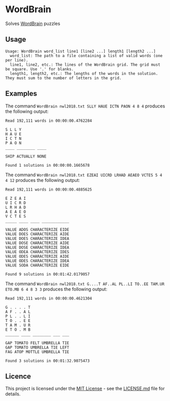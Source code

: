 # WordBrain
Solves [WordBrain](https://www.maginteractive.com/games/wordbrain/) puzzles

## Usage
    Usage: WordBrain word_list line1 [line2 ...] length1 [length2 ...]
      word_list: The path to a file containing a list of valid words (one per line).
      line1, line2, etc.: The lines of the WordBrain grid. The grid must be square. Use '.' for blanks.
      length1, length2, etc.: The lengths of the words in the solution. They must sum to the number of letters in the grid.

## Examples

The command `WordBrain nwl2018.txt SLLY HAUE ICTN PAON 4 8 4` produces the following output:

    Read 192,111 words in 00:00:00.4762284

    S L L Y
    H A U E
    I C T N
    P A O N
    ____ ________ ____

    SHIP ACTUALLY NONE

    Found 1 solutions in 00:00:00.1665678

The command `WordBrain nwl2018.txt EZEAI UICRD LRHAD AEAEO VCTES 5 4 4 12` produces the following output:

    Read 192,111 words in 00:00:00.4885625
    
    E Z E A I
    U I C R D
    L R H A D
    A E A E O
    V C T E S
    _____ ____ ____ ____________
    
    VALUE ADOS CHARACTERIZE EIDE
    VALUE DOES CHARACTERIZE AIDE
    VALUE DOES CHARACTERIZE IDEA
    VALUE DOSE CHARACTERIZE AIDE
    VALUE DOSE CHARACTERIZE IDEA
    VALUE ODEA CHARACTERIZE IDES
    VALUE ODES CHARACTERIZE AIDE
    VALUE ODES CHARACTERIZE IDEA
    VALUE SODA CHARACTERIZE EIDE
    
    Found 9 solutions in 00:01:42.0179057

The command `WordBrain nwl2018.txt G....T AF..AL PL..LI TO..EE TAM.UR ETO.MB 6 4 8 3 3` produces the following output:

    Read 192,111 words in 00:00:00.4621304
    
    G . . . . T
    A F . . A L
    P L . . L I
    T O . . E E
    T A M . U R
    E T O . M B
    ______ ____ ________ ___ ___
    
    GAP TOMATO FELT UMBRELLA TIE
    GAP TOMATO UMBRELLA TIE LEFT
    FAG ATOP MOTTLE UMBRELLA TIE
    
    Found 3 solutions in 00:01:32.9075473

## Licence
This project is licensed under the [MIT License](http://opensource.org/licenses/mit-license.php) - see the [LICENSE.md](LICENSE.md) file for details.
